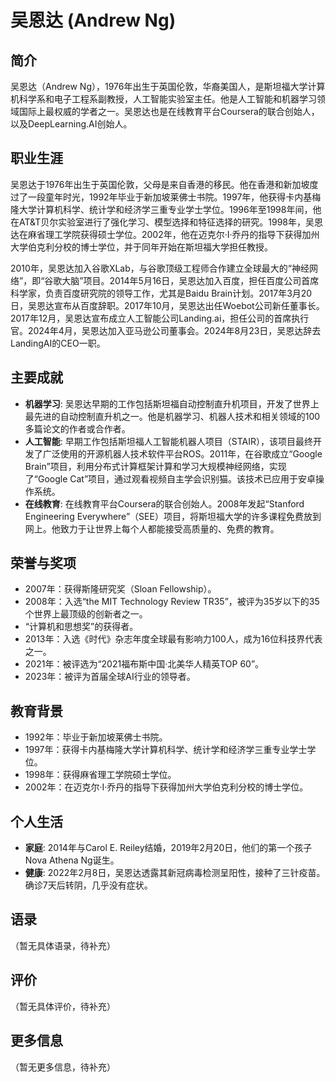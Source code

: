 # 吴恩达 (Andrew Ng)

## 简介
吴恩达（Andrew Ng），1976年出生于英国伦敦，华裔美国人，是斯坦福大学计算机科学系和电子工程系副教授，人工智能实验室主任。他是人工智能和机器学习领域国际上最权威的学者之一。吴恩达也是在线教育平台Coursera的联合创始人，以及DeepLearning.AI创始人。

## 职业生涯
吴恩达于1976年出生于英国伦敦，父母是来自香港的移民。他在香港和新加坡度过了一段童年时光，1992年毕业于新加坡莱佛士书院。1997年，他获得卡内基梅隆大学计算机科学、统计学和经济学三重专业学士学位。1996年至1998年间，他在AT&T贝尔实验室进行了强化学习、模型选择和特征选择的研究。1998年，吴恩达在麻省理工学院获得硕士学位。2002年，他在迈克尔·I·乔丹的指导下获得加州大学伯克利分校的博士学位，并于同年开始在斯坦福大学担任教授。

2010年，吴恩达加入谷歌XLab，与谷歌顶级工程师合作建立全球最大的“神经网络”，即“谷歌大脑”项目。2014年5月16日，吴恩达加入百度，担任百度公司首席科学家，负责百度研究院的领导工作，尤其是Baidu Brain计划。2017年3月20日，吴恩达宣布从百度辞职。2017年10月，吴恩达出任Woebot公司新任董事长。2017年12月，吴恩达宣布成立人工智能公司Landing.ai，担任公司的首席执行官。2024年4月，吴恩达加入亚马逊公司董事会。2024年8月23日，吴恩达辞去LandingAI的CEO一职。

## 主要成就
- **机器学习**: 吴恩达早期的工作包括斯坦福自动控制直升机项目，开发了世界上最先进的自动控制直升机之一。他是机器学习、机器人技术和相关领域的100多篇论文的作者或合作者。
- **人工智能**: 早期工作包括斯坦福人工智能机器人项目（STAIR），该项目最终开发了广泛使用的开源机器人技术软件平台ROS。2011年，在谷歌成立“Google Brain”项目，利用分布式计算框架计算和学习大规模神经网络，实现了“Google Cat”项目，通过观看视频自主学会识别猫。该技术已应用于安卓操作系统。
- **在线教育**: 在线教育平台Coursera的联合创始人。2008年发起“Stanford Engineering Everywhere”（SEE）项目，将斯坦福大学的许多课程免费放到网上。他致力于让世界上每个人都能接受高质量的、免费的教育。

## 荣誉与奖项
- 2007年：获得斯隆研究奖（Sloan Fellowship）。
- 2008年：入选“the MIT Technology Review TR35”，被评为35岁以下的35个世界上最顶级的创新者之一。
- “计算机和思想奖”的获得者。
- 2013年：入选《时代》杂志年度全球最有影响力100人，成为16位科技界代表之一。
- 2021年：被评选为“2021福布斯中国·北美华人精英TOP 60”。
- 2023年：被评为首届全球AI行业的领导者。

## 教育背景
- 1992年：毕业于新加坡莱佛士书院。
- 1997年：获得卡内基梅隆大学计算机科学、统计学和经济学三重专业学士学位。
- 1998年：获得麻省理工学院硕士学位。
- 2002年：在迈克尔·I·乔丹的指导下获得加州大学伯克利分校的博士学位。

## 个人生活
- **家庭**: 2014年与Carol E. Reiley结婚，2019年2月20日，他们的第一个孩子Nova Athena Ng诞生。
- **健康**: 2022年2月8日，吴恩达透露其新冠病毒检测呈阳性，接种了三针疫苗。确诊7天后转阴，几乎没有症状。

## 语录
（暂无具体语录，待补充）

## 评价
（暂无具体评价，待补充）

## 更多信息
（暂无更多信息，待补充）

